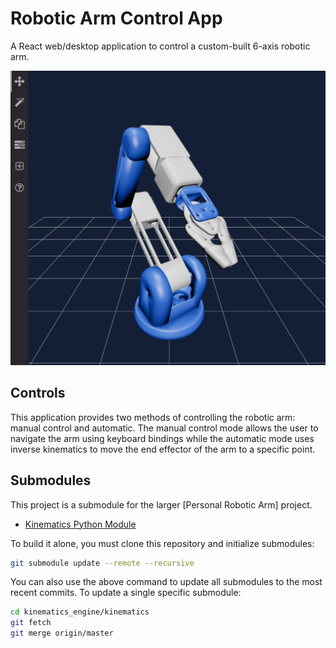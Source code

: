 # Robotic Arm Control App

A React web/desktop application to control a custom-built 6-axis robotic arm.

![image-20210108214619733](images/render2.png)

## Controls

This application provides two methods of controlling the robotic arm: manual control and automatic. The manual control mode allows the user to navigate the arm using keyboard bindings while the automatic mode uses inverse kinematics to move the end effector of the arm to a specific point.

## Submodules

This project is a submodule for the larger [Personal Robotic Arm] project.

- [Kinematics Python Module](https://github.com/calvang/kinematics)

To build it alone, you must clone this repository and initialize submodules:

```bash
git submodule update --remote --recursive
```

You can also use the above command to update all submodules to the most recent commits. To update a single specific submodule:

```bash
cd kinematics_engine/kinematics
git fetch
git merge origin/master
```




